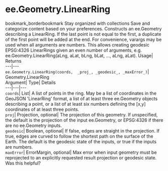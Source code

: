  
#  ee.Geometry.LinearRing 
bookmark_borderbookmark Stay organized with collections  Save and categorize content based on your preferences.
Constructs an ee.Geometry describing a LinearRing. If the last point is not equal to the first, a duplicate of the first point will be added at the end. 
For convenience, varargs may be used when all arguments are numbers. This allows creating geodesic EPSG:4326 LinearRings given an even number of arguments, e.g. ee.Geometry.LinearRing(aLng, aLat, bLng, bLat, ..., aLng, aLat).
Usage| Returns  
---|---  
`ee.Geometry.LinearRing(coords,  _proj_, _geodesic_, _maxError_)`| Geometry.LinearRing  
Argument| Type| Details  
---|---|---  
`coords`| List| A list of points in the ring. May be a list of coordinates in the GeoJSON 'LinearRing' format, a list of at least three ee.Geometry objects describing a point, or a list of at least six numbers defining the [x,y] coordinates of at least three points.  
`proj`| Projection, optional| The projection of this geometry. If unspecified, the default is the projection of the input ee.Geometry, or EPSG:4326 if there are no ee.Geometry inputs.  
`geodesic`| Boolean, optional| If false, edges are straight in the projection. If true, edges are curved to follow the shortest path on the surface of the Earth. The default is the geodesic state of the inputs, or true if the inputs are numbers.  
`maxError`| ErrorMargin, optional| Max error when input geometry must be reprojected to an explicitly requested result projection or geodesic state.  
Was this helpful?
